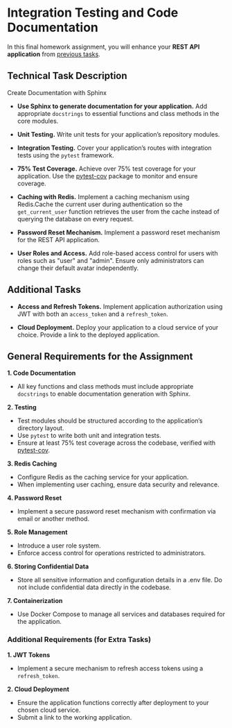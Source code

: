 # Integration Testing and Code Documentation

In this final homework assignment, you will enhance your **REST API application** from [previous tasks](https://github.com/AM1007/goit-pythonweb-hw-10).

## Technical Task Description

Create Documentation with Sphinx

- **Use Sphinx to generate documentation for your application.** Add appropriate `docstrings` to essential functions and class methods in the core modules.

- **Unit Testing.** Write unit tests for your application’s repository modules.

- **Integration Testing.** Cover your application’s routes with integration tests using the `pytest` framework.

- **75% Test Coverage.** Achieve over 75% test coverage for your application. Use the [pytest-cov](https://pypi.org/project/pytest-cov/) package to monitor and ensure coverage.

- **Caching with Redis.** Implement a caching mechanism using Redis.Cache the current user during authentication so the `get_current_user` function retrieves the user from the cache instead of querying the database on every request.

- **Password Reset Mechanism.** Implement a password reset mechanism for the REST API application.
- **User Roles and Access.** Add role-based access control for users with roles such as "user" and "admin". Ensure only administrators can change their default avatar independently.

## Additional Tasks

- **Access and Refresh Tokens.** Implement application authorization using JWT with both an `access_token` and a `refresh_token`.

- **Cloud Deployment.** Deploy your application to a cloud service of your choice.
  Provide a link to the deployed application.

## General Requirements for the Assignment

**1. Code Documentation**

- All key functions and class methods must include appropriate `docstrings` to enable documentation generation with Sphinx.

**2. Testing**

- Test modules should be structured according to the application’s directory layout.
- Use `pytest` to write both unit and integration tests.
- Ensure at least 75% test coverage across the codebase, verified with [pytest-cov](https://pypi.org/project/pytest-cov/).

**3. Redis Caching**

- Configure Redis as the caching service for your application.
- When implementing user caching, ensure data security and relevance.

**4. Password Reset**

- Implement a secure password reset mechanism with confirmation via email or another method.

**5. Role Management**

- Introduce a user role system.
- Enforce access control for operations restricted to administrators.

**6. Storing Confidential Data**

- Store all sensitive information and configuration details in a .env file. Do not include confidential data directly in the codebase.

**7. Containerization**

- Use Docker Compose to manage all services and databases required for the application.

### Additional Requirements (for Extra Tasks)

**1. JWT Tokens**

- Implement a secure mechanism to refresh access tokens using a `refresh_token`.

**2. Cloud Deployment**

- Ensure the application functions correctly after deployment to your chosen cloud service.
- Submit a link to the working application.
